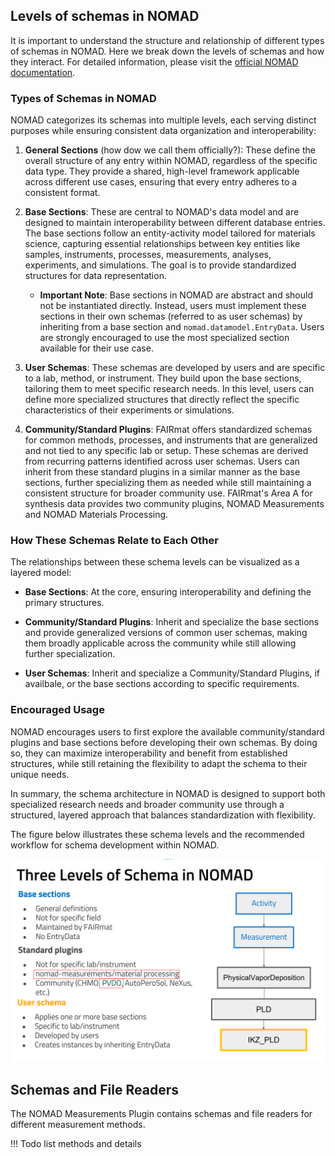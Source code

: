 ## Levels of schemas in NOMAD

It is important to understand the structure and relationship of different types of schemas in NOMAD. Here we break down the levels of schemas and how they interact. For detailed information, please visit the [official NOMAD documentation](https://nomad-lab.eu/prod/v1/staging/docs/explanation/data.html#schema).

### Types of Schemas in NOMAD

NOMAD categorizes its schemas into multiple levels, each serving distinct purposes while ensuring consistent data organization and interoperability:

1. **General Sections** (how dow we call them officially?): These define the overall structure of any entry within NOMAD, regardless of the specific data type. They provide a shared, high-level framework applicable across different use cases, ensuring that every entry adheres to a consistent format.

2. **Base Sections**: These are central to NOMAD's data model and are designed to maintain interoperability between different database entries. The base sections follow an entity-activity model tailored for materials science, capturing essential relationships between key entities like samples, instruments, processes, measurements, analyses, experiments, and simulations. The goal is to provide standardized structures for data representation.


	- **Important Note**: Base sections in NOMAD are abstract and should not be instantiated directly. Instead, users must implement these sections in their own schemas (referred to as user schemas) by inheriting from a base section and `nomad.datamodel.EntryData`. Users are strongly encouraged to use the most specialized section available for their use case.


3. **User Schemas**: These schemas are developed by users and are specific to a lab, method, or instrument. They build upon the base sections, tailoring them to meet specific research needs. In this level, users can define more specialized structures that directly reflect the specific characteristics of their experiments or simulations.

4. **Community/Standard Plugins**: FAIRmat offers standardized schemas for common methods, processes, and instruments that are generalized and not tied to any specific lab or setup. These schemas are derived from recurring patterns identified across user schemas. Users can inherit from these standard plugins in a similar manner as the base sections, further specializing them as needed while still maintaining a consistent structure for broader community use.
FAIRmat's Area A for synthesis data provides two community plugins, NOMAD Measurements and NOMAD Materials Processing.

### How These Schemas Relate to Each Other

The relationships between these schema levels can be visualized as a layered model:

- **Base Sections**: At the core, ensuring interoperability and defining the primary structures.

- **Community/Standard Plugins**: Inherit and specialize the base sections and provide generalized versions of common user schemas, making them broadly applicable across the community while still allowing further specialization.

- **User Schemas**: Inherit and specialize a Community/Standard Plugins, if availbale, or the base sections according to specific requirements.

### Encouraged Usage

NOMAD encourages users to first explore the available community/standard plugins and base sections before developing their own schemas. By doing so, they can maximize interoperability and benefit from established structures, while still retaining the flexibility to adapt the schema to their unique needs.

In summary, the schema architecture in NOMAD is designed to support both specialized research needs and broader community use through a structured, layered approach that balances standardization with flexibility.

The figure below illustrates these schema levels and the recommended workflow for schema development within NOMAD.

![Levels of schema](../assets/levelsschema.png)


## Schemas and File Readers

The NOMAD Measurements Plugin contains schemas and file readers for different measurement methods.

!!! Todo list methods and details


